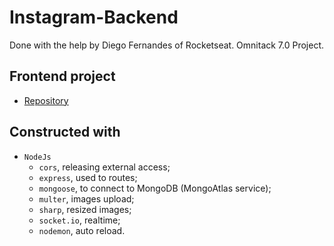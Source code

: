 # Instagram-Backend
Done with the help by Diego Fernandes of Rocketseat. Omnitack 7.0 Project.

## Frontend project
- [Repository](https://github.com/Maycon-PE/Instagram-Frontend)

## Constructed with
- `NodeJs`
  - `cors`, releasing external access;
  - `express`, used to routes;
  - `mongoose`, to connect to MongoDB (MongoAtlas service);
  - `multer`, images upload;
  - `sharp`, resized images;
  - `socket.io`, realtime;
  - `nodemon`, auto reload.
  
